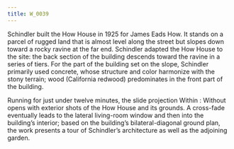 ```yaml
---
title: W_0039
---
```

Schindler built the How House in 1925 for James Eads How. It stands on a parcel of rugged land that is almost level along the street but slopes down toward a rocky ravine at the far end. Schindler adapted the How House to the site: the back section of the building descends toward the ravine in a series of tiers. For the part of the building set on the slope, Schindler primarily used concrete, whose structure and color harmonize with the stony terrain; wood (California redwood) predominates in the front part of the building.

Running for just under twelve minutes, the slide projection Within : Without opens with exterior shots of the How House and its grounds. A cross-fade eventually leads to the lateral living-room window and then into the building’s interior; based on the building’s bilateral-diagonal ground plan, the work presents a tour of Schindler’s architecture as well as the adjoining garden.
